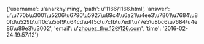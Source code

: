 {'username': u'anarkhyiming', 'path': u'1166/1166.html', 'answer': u'\u770b\u3001\u5206\u6790\u5927\u89c4\u6a21\u4ee3\u7801\u7684\u80fd\u529b\uff0c\u5bf9\u64cd\u4f5c\u7cfb\u7edf\u77e5\u8bc6\u7684\u4e86\u89e3\u3002', 'email': u'zhouez_thu_12@126.com', 'time': '2016-02-24:19:57:12'}